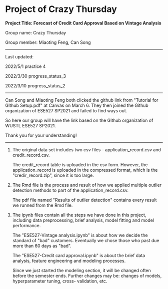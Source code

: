 # Project of Crazy Thursday

**Project Title: Forecast of Credit Card Approval Based on Vintage Analysis**



Group name: Crazy Thursday

Group member: Miaoting Feng, Can Song

******
Last updated: 

2022/5/1 practice 4

2022/3/30 progress_status_3

2022/3/10 progress_status_2


******
Can Song and Miaoting Feng both clicked the github link from "Tutorial for Github Setup.pdf" at Canvas on March 6. 
They then joined the Github organization of ESE527 SP2021 and failed to find ways out. 

So here our group will have the link based on the Github organization of WUSTL ESE527 SP2021.

Thank you for your understanding!

******
1) The original data set includes two csv files - application_record.csv and credit_record.csv.
   
   The credit_record table is uploaded in the csv form. However, the application_record is uploaded in the compressed format, which is the "credir_record.zip", since it is    too large.

2) The Rmd file is the process and result of how we applied multiple outlier detection methods to part of the application_record.csv.

   The pdf file named "Results of outlier detection" contains every result we runned from the Rmd file.

3) The ipynb files contain all the steps we have done in this project, including data preprocessing, brief analysis, model fitting and model performance.
   
   The "ESE527-Vintage analysis.ipynb" is about how we decide the standard of "bad" customers. Eventually we chose those who past due more than 60 days as "bad".
   
   The "ESE527-Credit card approval.ipynb" is about the brief data analysis, feature engineering and modeling processes. 
   
   Since we just started the modeling section, it will be changed often before the semester ends. Further changes may be: changes of models, hyperparameter tuning, cross-      validation, etc.
   
   
   
